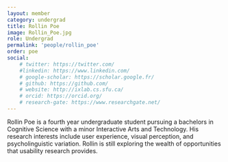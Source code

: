 ```yaml
---
layout: member
category: undergrad
title: Rollin Poe
image: Rollin_Poe.jpg
role: Undergrad
permalink: 'people/rollin_poe'
order: poe
social:
    # twitter: https://twitter.com/
    #linkedin: https://www.linkedin.com/
    # google-scholar: https://scholar.google.fr/
    # github: https://github.com/
    # website: http://ixlab.cs.sfu.ca/
    # orcid: https://orcid.org/
    # research-gate: https://www.researchgate.net/
---
```


Rollin Poe is a fourth year undergraduate student pursuing a bachelors in Cognitive Science with a minor Interactive Arts and Technology. His research interests include user experience, visual perception, and psycholinguistic variation. Rollin is still exploring the wealth of opportunities that usability research provides.
